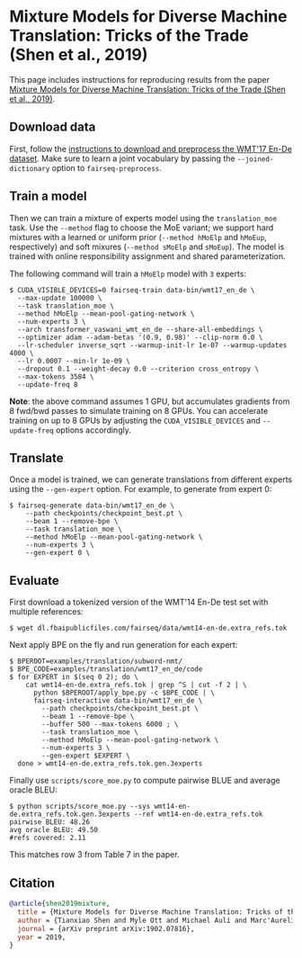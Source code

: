 # Mixture Models for Diverse Machine Translation: Tricks of the Trade (Shen et al., 2019)

This page includes instructions for reproducing results from the paper [Mixture Models for Diverse Machine Translation: Tricks of the Trade (Shen et al., 2019)](https://arxiv.org/abs/1902.07816).

## Download data

First, follow the [instructions to download and preprocess the WMT'17 En-De dataset](../translation#prepare-wmt14en2desh).
Make sure to learn a joint vocabulary by passing the `--joined-dictionary` option to `fairseq-preprocess`.

## Train a model

Then we can train a mixture of experts model using the `translation_moe` task.
Use the `--method` flag to choose the MoE variant; we support hard mixtures with a learned or uniform prior (`--method hMoElp` and `hMoEup`, respectively) and soft mixures (`--method sMoElp` and `sMoEup`).
The model is trained with online responsibility assignment and shared parameterization.

The following command will train a `hMoElp` model with `3` experts:
```
$ CUDA_VISIBLE_DEVICES=0 fairseq-train data-bin/wmt17_en_de \
  --max-update 100000 \
  --task translation_moe \
  --method hMoElp --mean-pool-gating-network \
  --num-experts 3 \
  --arch transformer_vaswani_wmt_en_de --share-all-embeddings \
  --optimizer adam --adam-betas '(0.9, 0.98)' --clip-norm 0.0 \
  --lr-scheduler inverse_sqrt --warmup-init-lr 1e-07 --warmup-updates 4000 \
  --lr 0.0007 --min-lr 1e-09 \
  --dropout 0.1 --weight-decay 0.0 --criterion cross_entropy \
  --max-tokens 3584 \
  --update-freq 8
```

**Note**: the above command assumes 1 GPU, but accumulates gradients from 8 fwd/bwd passes to simulate training on 8 GPUs.
You can accelerate training on up to 8 GPUs by adjusting the `CUDA_VISIBLE_DEVICES` and `--update-freq` options accordingly.

## Translate

Once a model is trained, we can generate translations from different experts using the `--gen-expert` option.
For example, to generate from expert 0:
```
$ fairseq-generate data-bin/wmt17_en_de \
    --path checkpoints/checkpoint_best.pt \
    --beam 1 --remove-bpe \
    --task translation_moe \
    --method hMoElp --mean-pool-gating-network \
    --num-experts 3 \
    --gen-expert 0 \
```

## Evaluate

First download a tokenized version of the WMT'14 En-De test set with multiple references:
```
$ wget dl.fbaipublicfiles.com/fairseq/data/wmt14-en-de.extra_refs.tok
```

Next apply BPE on the fly and run generation for each expert:
```
$ BPEROOT=examples/translation/subword-nmt/
$ BPE_CODE=examples/translation/wmt17_en_de/code
$ for EXPERT in $(seq 0 2); do \
    cat wmt14-en-de.extra_refs.tok | grep ^S | cut -f 2 | \
      python $BPEROOT/apply_bpe.py -c $BPE_CODE | \
      fairseq-interactive data-bin/wmt17_en_de \
        --path checkpoints/checkpoint_best.pt \
        --beam 1 --remove-bpe \
        --buffer 500 --max-tokens 6000 ; \
        --task translation_moe \
        --method hMoElp --mean-pool-gating-network \
        --num-experts 3 \
        --gen-expert $EXPERT \
  done > wmt14-en-de.extra_refs.tok.gen.3experts
```

Finally use `scripts/score_moe.py` to compute pairwise BLUE and average oracle BLEU:
```
$ python scripts/score_moe.py --sys wmt14-en-de.extra_refs.tok.gen.3experts --ref wmt14-en-de.extra_refs.tok
pairwise BLEU: 48.26
avg oracle BLEU: 49.50
#refs covered: 2.11
```
This matches row 3 from Table 7 in the paper.

## Citation

```bibtex
@article{shen2019mixture,
  title = {Mixture Models for Diverse Machine Translation: Tricks of the Trade},
  author = {Tianxiao Shen and Myle Ott and Michael Auli and Marc'Aurelio Ranzato},
  journal = {arXiv preprint arXiv:1902.07816},
  year = 2019,
}
```
